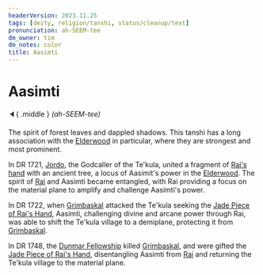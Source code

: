 ```yaml
---
headerVersion: 2023.11.25
tags: [deity, religion/tanshi, status/cleanup/text]
pronunciation: ah-SEEM-tee
dm_owner: tim
dm_notes: color
title: Aasimti
---
```

# Aasimti
:speaker:{ .middle } *(ah-SEEM-tee)*  



The spirit of forest leaves and dappled shadows. This tanshi has a long association with the [Elderwood](<../../../gazetteer/central-highlands/elderwood.md>) in particular, where they are strongest and most prominent. 


In DR 1721, [Jordo](<../../../people/deno-qai/jordo.md>), the Godcaller of the Te'kula, united a fragment of [Rai's hand](<../../../campaigns/dunmari-frontier/treasure/jade-piece-of-rai-s-hand.md>) with an ancient tree, a locus of Aasimit's power in the [Elderwood](<../../../gazetteer/central-highlands/elderwood.md>). The spirit of [Rai](<../../../people/pcs/great-war/rai.md>) and Aasimti became entangled, with Rai providing a focus on the material plane to amplify and challenge Aasimti's power. 

In DR 1722, when [Grimbaskal](<../../../people/other-nonhumans/mezzar.md>) attacked the Te'kula seeking the [Jade Piece of Rai's Hand](<../../../campaigns/dunmari-frontier/treasure/jade-piece-of-rai-s-hand.md>), Aasimti, challenging divine and arcane power through Rai, was able to shift the Te'kula village to a demiplane, protecting it from [Grimbaskal](<../../../people/other-nonhumans/mezzar.md>). 

In DR 1748, the [Dunmar Fellowship](<../../../people/pcs/dunmar-fellowship/dunmar-fellowship.md>) killed [Grimbaskal](<../../../people/other-nonhumans/mezzar.md>), and were gifted the [Jade Piece of Rai's Hand](<../../../campaigns/dunmari-frontier/treasure/jade-piece-of-rai-s-hand.md>), disentangling Aasimti from [Rai](<../../../people/pcs/great-war/rai.md>) and returning the Te'kula village to the material plane. 



